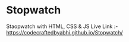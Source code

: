 # Stopwatch
 Staopwatch with HTML, CSS & JS
Live Link :- https://codecraftedbyabhi.github.io/Stopwatch/

